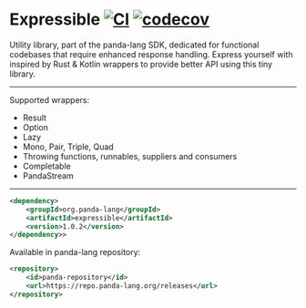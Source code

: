 # Expressible [![CI](https://github.com/panda-lang/expressible/actions/workflows/maven.yml/badge.svg)](https://github.com/panda-lang/expressible/actions/workflows/maven.yml) [![codecov](https://codecov.io/gh/panda-lang/expressible/branch/main/graph/badge.svg?token=LI1PAPD6NM)](https://codecov.io/gh/panda-lang/expressible)
Utility library, part of the panda-lang SDK, dedicated for functional codebases that require enhanced response handling.
Express yourself with inspired by Rust & Kotlin wrappers to provide better API using this tiny library.

<hr>

Supported wrappers:
* Result
* Option
* Lazy
* Mono, Pair, Triple, Quad
* Throwing functions, runnables, suppliers and consumers
* Completable
* PandaStream

<hr>

```xml
<dependency>
    <groupId>org.panda-lang</groupId>
    <artifactId>expressible</artifactId>
    <version>1.0.2</version>
</dependency>>
```

Available in panda-lang repository:

```xml
<repository>
    <id>panda-repository</id>
    <url>https://repo.panda-lang.org/releases</url>
</repository>
```
